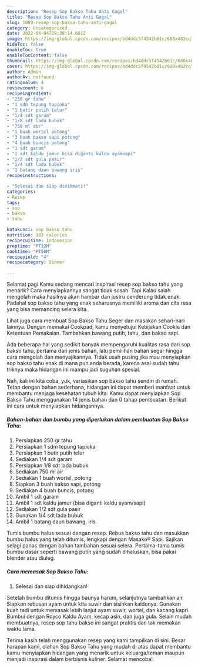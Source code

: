 ```yaml
---
description: "Resep Sop Bakso Tahu Anti Gagal"
title: "Resep Sop Bakso Tahu Anti Gagal"
slug: 1089-resep-sop-bakso-tahu-anti-gagal
category: Uncategorized
date: 2022-06-04T19:38:14.601Z
image: https://img-global.cpcdn.com/recipes/bd4ddc5f4542b61c/680x482cq70/sop-bakso-tahu-foto-resep-utama.jpg
hideToc: false
enableToc: true
enableTocContent: false
thumbnail: https://img-global.cpcdn.com/recipes/bd4ddc5f4542b61c/680x482cq70/sop-bakso-tahu-foto-resep-utama.jpg
cover: https://img-global.cpcdn.com/recipes/bd4ddc5f4542b61c/680x482cq70/sop-bakso-tahu-foto-resep-utama.jpg
author: Admin
authorAv: notfound
ratingvalue: 4
reviewcount: 6
recipeingredient:
- "250 gr tahu"
- "1 sdm tepung tapioka"
- "1 butir putih telur"
- "1/4 sdt garam"
- "1/8 sdt lada bubuk"
- "750 ml air"
- "1 buah wortel potong"
- "3 buah bakso sapi potong"
- "4 buah buncis potong"
- "1 sdt garam"
- "1 sdt kaldu jamur bisa diganti kaldu ayamsapi"
- "1/2 sdt gula pasir"
- "1/4 sdt lada bubuk"
- "1 batang daun bawang iris"
recipeinstructions:

- "Selesai dan siap dinikmati!"
categories:
- Resep
tags:
- sop
- bakso
- tahu

katakunci: sop bakso tahu 
nutrition: 103 calories
recipecuisine: Indonesian
preptime: "PT32M"
cooktime: "PT50M"
recipeyield: "4"
recipecategory: Dinner

---
```



Selamat pagi Kamu sedang mencari inspirasi resep sop bakso tahu yang menarik? Cara menyiapkannya sangat tidak susah. Tapi Kalau salah mengolah maka hasilnya akan hambar dan justru cenderung tidak enak. Padahal sop bakso tahu yang enak seharusnya memiliki aroma dan cita rasa yang bisa memancing selera kita.


Lihat juga cara membuat Sop Bakso Tahu Seger dan masakan sehari-hari lainnya. Dengan memakai Cookpad, kamu menyetujui Kebijakan Cookie dan Ketentuan Pemakaian. Tambahkan bawang putih, tahu, dan bakso sapi.

Ada beberapa hal yang sedikit banyak mempengaruhi kualitas rasa dari sop bakso tahu, pertama dari jenis bahan, lalu pemilihan bahan segar hingga cara mengolah dan menyajikannya. Tidak usah pusing jika mau menyiapkan sop bakso tahu enak di mana pun anda berada, karena asal sudah tahu triknya maka hidangan ini mampu jadi suguhan spesial.


Nah, kali ini kita coba, yuk, variasikan sop bakso tahu sendiri di rumah. Tetap dengan bahan sederhana, hidangan ini dapat memberi manfaat untuk membantu menjaga kesehatan tubuh kita. Kamu dapat menyiapkan Sop Bakso Tahu menggunakan 14 jenis bahan dan 0 tahap pembuatan. Berikut ini cara untuk menyiapkan hidangannya.

<!--inarticleads1-->

##### Bahan-bahan dan bumbu yang diperlukan dalam pembuatan Sop Bakso Tahu:

1. Persiapkan 250 gr tahu
1. Persiapkan 1 sdm tepung tapioka
1. Persiapkan 1 butir putih telur
1. Sediakan 1/4 sdt garam
1. Persiapkan 1/8 sdt lada bubuk
1. Sediakan 750 ml air
1. Sediakan 1 buah wortel, potong
1. Siapkan 3 buah bakso sapi, potong
1. Sediakan 4 buah buncis, potong
1. Ambil 1 sdt garam
1. Ambil 1 sdt kaldu jamur (bisa diganti kaldu ayam/sapi)
1. Sediakan 1/2 sdt gula pasir
1. Gunakan 1/4 sdt lada bubuk
1. Ambil 1 batang daun bawang, iris


Tumis bumbu halus sesuai dengan resep. Rebus bakso tahu dan masukkan bumbu halus yang telah ditumis, lengkapi dengan Masako® Sapi. Sajikan selagi panas dengan bahan tambahan sesuai selera. Pertama-tama tumis bumbu dasar seperti bawang putih yang sudah dihaluskan, bisa pakai blender atau diuleg. 

<!--inarticleads2-->

##### Cara memasak Sop Bakso Tahu:


1. Selesai dan siap dihidangkan!

Setelah bumbu ditumis hingga baunya harum, selanjutnya tambahkan air. Siapkan rebusan ayam untuk kita suwir dan sisihkan kaldunya. Gunakan kuah tadi untuk memasak lebih lanjut ayam suwir, wortel, dan kacang kapri. Bumbui dengan Royco Kaldu Ayam, kecap asin, dan juga gula. Selain mudah membuatnya, resep sop tahu bakso ini sangat praktis dan tak memakan waktu lama. 

Terima kasih telah menggunakan resep yang kami tampilkan di sini. Besar harapan kami, olahan Sop Bakso Tahu yang mudah di atas dapat membantu kamu menyiapkan hidangan yang menarik untuk keluarga/teman maupun menjadi inspirasi dalam berbisnis kuliner. Selamat mencoba!
